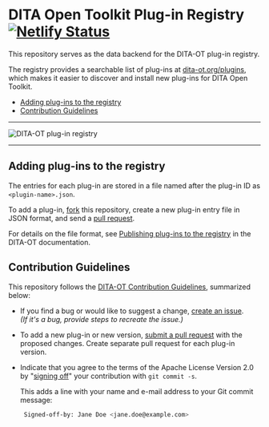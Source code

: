 # DITA Open Toolkit Plug-in Registry [![Netlify Status](https://api.netlify.com/api/v1/badges/626192a4-0b63-4a52-9b5a-ef6b46dc6464/deploy-status)](https://app.netlify.com/sites/plugins-dita-ot/deploys)

This repository serves as the data backend for the DITA-OT plug-in registry.

The registry provides a searchable list of plug-ins at [dita-ot.org/plugins](https://www.dita-ot.org/plugins), which makes it easier to discover and install new plug-ins for DITA Open Toolkit.

<!-- MarkdownTOC levels="2" -->

- [Adding plug-ins to the registry](#adding-plug-ins-to-the-registry)
- [Contribution Guidelines](#contribution-guidelines)

<!-- /MarkdownTOC -->

---

![DITA-OT plug-in registry](https://user-images.githubusercontent.com/129995/48142257-bee91a00-e2ac-11e8-877e-827d2471fec6.png)

---

## Adding plug-ins to the registry

The entries for each plug-in are stored in a file named after the plug-in ID as `<plugin-name>.json`.

To add a plug-in, [fork][1] this repository, create a new plug-in entry file  in JSON format, and send a [pull request][2]. 

For details on the file format, see [Publishing plug-ins to the registry][3] in the DITA-OT documentation.

## Contribution Guidelines

This repository follows the [DITA-OT Contribution Guidelines][4], summarized below: 

- If you find a bug or would like to suggest a change, [create an issue][5].  
  _(If it's a bug, provide steps to recreate the issue.)_

- To add a new plug-in or new version, [submit a pull request][2] with the proposed changes. Create separate pull request for each plug-in version.

- Indicate that you agree to the terms of the Apache License Version 2.0 by "[signing off][6]" your contribution with `git commit -s`.

    This adds a line with your name and e-mail address to your Git commit message:

    ```bash
     Signed-off-by: Jane Doe <jane.doe@example.com>
    ```

[1]: https://help.github.com/articles/fork-a-repo/
[2]: https://help.github.com/articles/about-pull-requests/
[3]: https://www.dita-ot.org/dev/topics/plugins-registry.html#plugin-registry__publishing-to-registry 
[4]: https://github.com/dita-ot/dita-ot/blob/develop/.github/CONTRIBUTING.md
[5]: https://github.com/dita-ot/registry/issues/new
[6]: https://www.dita-ot.org/DCO


